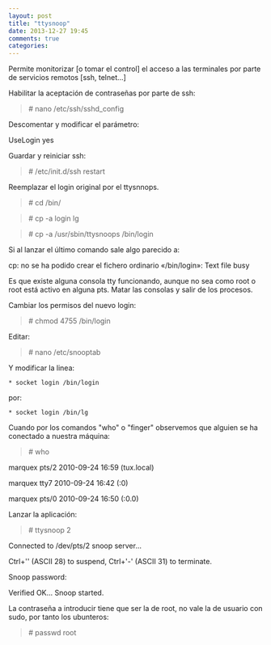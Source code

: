 ```yaml
---
layout: post
title: "ttysnoop"
date: 2013-12-27 19:45
comments: true
categories: 
---
```

Permite monitorizar [o tomar el control] el acceso a las terminales por parte de servicios remotos [ssh, telnet...] 

Habilitar la aceptación de contraseñas por parte de ssh: 

>\# nano /etc/ssh/sshd_config 

Descomentar y modificar el parámetro: 

UseLogin yes 

Guardar y reiniciar ssh: 

>\# /etc/init.d/ssh restart 

Reemplazar el login original por el ttysnnops. 

>\# cd /bin/ 

>\# cp -a login lg 

>\# cp -a /usr/sbin/ttysnoops /bin/login 

Si al lanzar el último comando sale algo parecido a: 

cp: no se ha podido crear el fichero ordinario «/bin/login»: Text file busy 

Es que existe alguna consola tty funcionando, aunque no sea como root o root está activo en alguna pts. Matar las consolas y salir de los procesos. 

Cambiar los permisos del nuevo login: 

>\# chmod 4755 /bin/login 

Editar: 

>\# nano /etc/snooptab 

Y modificar la linea: 

	* socket login /bin/login 

por: 

	* socket login /bin/lg 

Cuando por los comandos "who" o "finger" observemos que alguien se ha conectado a nuestra máquina: 

>\# who 

marquex  pts/2        2010-09-24 16:59 (tux.local) 

marquex  tty7         2010-09-24 16:42 (:0) 

marquex  pts/0        2010-09-24 16:50 (:0.0) 

Lanzar la aplicación: 

>\# ttysnoop 2 

Connected to /dev/pts/2 snoop server... 

Ctrl+'\' (ASCII 28) to suspend, Ctrl+'-' (ASCII 31) to terminate. 

Snoop password: 

Verified OK... Snoop started. 

La contraseña a introducir tiene que ser la de root, no vale la de usuario con sudo, por tanto los ubunteros: 

>\# passwd root

